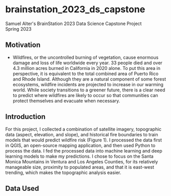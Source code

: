 # brainstation_2023_ds_capstone
Samuel Alter's BrainStation 2023 Data Science Capstone Project  
Spring 2023

## Motivation
* Wildfires, or the uncontrolled burning of vegetation, cause enormous damage and loss of life worldwide every year. 33 people died and over 4.3 million acres burned in California in 2020 alone. To put this area in perspective, it is equivalent to the total combined area of Puerto Rico and Rhode Island. Although they are a natural component of some forest ecosystems, wildfire incidents are projected to increase in our warming world. While society transitions to a greener future, there is a clear need to predict where wildfires are likely to occur so that communities can protect themselves and evacuate when necessary.

## Introduction
For this project, I collected a combination of satellite imagery, topographic data (aspect, elevation, and slope), and historical fire boundaries to train models that would predict wildfire risk (Figure 1). I processed the data first in QGIS, an open-source mapping application, and then used Python to process the data. I fed the processed data into machine learning and deep learning models to make my predictions. I chose to focus on the Santa Monica Mountains in Ventura and Los Angeles Counties, for its relatively manageable size, proximity to populated areas, and that it is east-west trending, which makes the topographic analysis easier.

## Data Used

